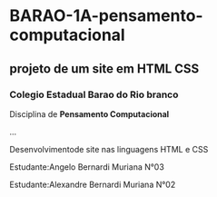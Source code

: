# BARAO-1A-pensamento-computacional
## projeto de um site em HTML CSS

### Colegio Estadual Barao do Rio branco
Disciplina de  **Pensamento Computacional**

...

Desenvolvimentode site nas linguagens HTML e CSS

Estudante:Angelo Bernardi Muriana N°03


Estudante:Alexandre Bernardi Muriana N°02

